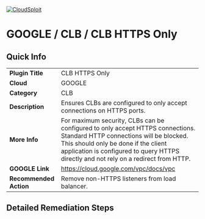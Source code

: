 [![CloudSploit](https://cloudsploit.com/img/logo-new-big-text-100.png "CloudSploit")](https://cloudsploit.com)

# GOOGLE / CLB / CLB HTTPS Only

## Quick Info

| | |
|-|-|
| **Plugin Title** | CLB HTTPS Only |
| **Cloud** | GOOGLE |
| **Category** | CLB |
| **Description** | Ensures CLBs are configured to only accept connections on HTTPS ports. |
| **More Info** | For maximum security, CLBs can be configured to only accept HTTPS connections. Standard HTTP connections will be blocked. This should only be done if the client application is configured to query HTTPS directly and not rely on a redirect from HTTP. |
| **GOOGLE Link** | https://cloud.google.com/vpc/docs/vpc |
| **Recommended Action** | Remove non-HTTPS listeners from load balancer. |

## Detailed Remediation Steps


